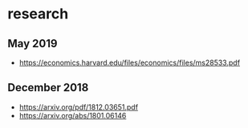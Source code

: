 # research

## May 2019

- <https://economics.harvard.edu/files/economics/files/ms28533.pdf>

## December 2018

- <https://arxiv.org/pdf/1812.03651.pdf>
- <https://arxiv.org/abs/1801.06146>
